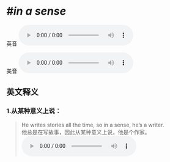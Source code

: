 # ***\#in a sense*** 
英音
<audio src="./media/in a sense1_AAC.aac" controls="controls"></audio>

美音
<audio src="./media/in a sense2_AAC.aac" controls="controls"></audio>



  

英文释义
---
### 1.**从某种意义上说：**  

 > He writes stories all the time, so in a sense, he’s a writer.   
 > 他总是在写故事，因此从某种意义上说，他是个作家。    
<audio src="./media/sense-7.aac" controls="controls"></audio>


